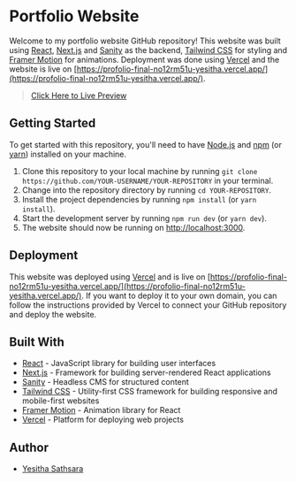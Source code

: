 # Portfolio Website

Welcome to my portfolio website GitHub repository! This website was built using [React](https://reactjs.org/), [Next.js](https://nextjs.org/) and [Sanity](https://www.sanity.io/) as the backend, [Tailwind CSS](https://tailwindcss.com/) for styling and [Framer Motion](https://www.framer.com/motion/) for animations. Deployment was done using [Vercel](https://vercel.com/) and the website is live on [https://profolio-final-no12rm51u-yesitha.vercel.app/](https://profolio-final-no12rm51u-yesitha.vercel.app/).

> [Click Here to Live Preview](https://profolio-final-no12rm51u-yesitha.vercel.app/) 

## Getting Started

To get started with this repository, you'll need to have [Node.js](https://nodejs.org/) and [npm](https://www.npmjs.com/) (or [yarn](https://yarnpkg.com/)) installed on your machine.

1. Clone this repository to your local machine by running `git clone https://github.com/YOUR-USERNAME/YOUR-REPOSITORY` in your terminal.
2. Change into the repository directory by running `cd YOUR-REPOSITORY`.
3. Install the project dependencies by running `npm install` (or `yarn install`).
4. Start the development server by running `npm run dev` (or `yarn dev`).
5. The website should now be running on [http://localhost:3000](http://localhost:3000).

## Deployment

This website was deployed using [Vercel](https://vercel.com/) and is live on [https://profolio-final-no12rm51u-yesitha.vercel.app/](https://profolio-final-no12rm51u-yesitha.vercel.app/). If you want to deploy it to your own domain, you can follow the instructions provided by Vercel to connect your GitHub repository and deploy the website.

## Built With

- [React](https://reactjs.org/) - JavaScript library for building user interfaces
- [Next.js](https://nextjs.org/) - Framework for building server-rendered React applications
- [Sanity](https://www.sanity.io/) - Headless CMS for structured content
- [Tailwind CSS](https://tailwindcss.com/) - Utility-first CSS framework for building responsive and mobile-first websites
- [Framer Motion](https://www.framer.com/motion/) - Animation library for React
- [Vercel](https://vercel.com/) - Platform for deploying web projects

## Author

- [Yesitha Sathsara](https://github.com/yesitha)
